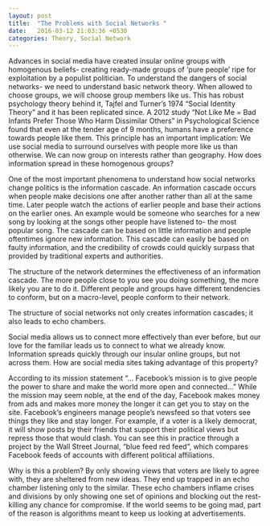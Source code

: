 ```yaml
---
layout: post
title:  "The Problems with Social Networks "
date:   2016-03-12 21:03:36 +0530
categories: Theory, Social Network
---
```

Advances in social media have created insular online groups with homogenous beliefs- creating ready-made groups of ‘pure people’ ripe for exploitation by a populist politician.
To understand the dangers of social networks- we need to understand basic network theory. When allowed to choose groups, we will choose group members like us. This has robust psychology theory behind it, Tajfel and Turner’s 1974 “Social Identity Theory” and it has been replicated since. A 2012 study “Not Like Me = Bad Infants Prefer Those Who Harm Dissimilar Others” in Psychological Science found that even at the tender age of 9 months, humans have a preference towards people like them. This principle has an important implication: We use social media to surround ourselves with people more like us than otherwise. We can now group on interests rather than geography. How does information spread in these homogenous groups?

One of the most important phenomena to understand how social networks change politics is the information cascade. An information cascade occurs when people make decisions one after another rather than all at the same time. Later people watch the actions of earlier people and base their actions on the earlier ones. An example would be someone who searches for a new song by looking at the songs other people have listened to- the most popular song. The cascade can be based on little information and people oftentimes ignore new information. This cascade can easily be based on faulty information, and the credibility of crowds could quickly surpass that provided by traditional experts and authorities.

The structure of the network determines the effectiveness of an information cascade. The more people close to you see you doing something, the more likely you are to do it.  Different people and groups have different tendencies to conform, but on a macro-level, people conform to their network.

The structure of social networks not only creates information cascades; it also leads to echo chambers.

Social media allows us to connect more effectively than ever before, but our love for the familiar leads us to connect to what we already know. Information spreads quickly through our insular online groups, but not across them. How are social media sites taking advantage of this property?

According to its mission statement “… Facebook’s mission is to give people the power to share and make the world more open and connected…” While the mission may seem noble, at the end of the day, Facebook makes money from ads and makes more money the longer it can get you to stay on the site. Facebook’s engineers manage people’s newsfeed so that voters see things they like and stay longer. For example, if a voter is a likely democrat, it will show posts by their friends that support their political views but repress those that would clash. You can see this in practice through a project by the Wall Street Journal, “blue feed red feed”, which compares Facebook feeds of accounts with different political affiliations.

Why is this a problem? By only showing views that voters are likely to agree with, they are sheltered from new ideas. They end up trapped in an echo chamber listening only to the similar. These echo chambers inflame crises and divisions by only showing one set of opinions and blocking out the rest- killing any chance for compromise. If the world seems to be going mad, part of the reason is algorithms meant to keep us looking at advertisements.
